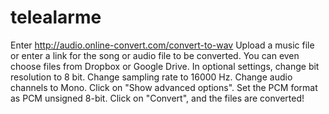 # telealarme

Enter http://audio.online-convert.com/convert-to-wav
Upload a music file or enter a link for the song or audio file to be converted. You can even choose files from Dropbox or Google Drive.
In optional settings, change bit resolution to 8 bit.
Change sampling rate to 16000 Hz.
Change audio channels to Mono.
Click on "Show advanced options".
Set the PCM format as PCM unsigned 8-bit.
Click on "Convert", and the files are converted!

